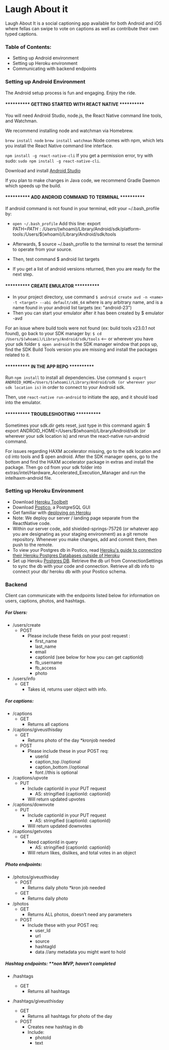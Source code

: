 # Laugh About it
Laugh About It is a social captioning app available for both Android and iOS where fellas can swipe to vote on captions as well as contribute their own typed captions. 

### Table of Contents:
  - Setting up Android environment
  - Setting up Heroku environment
  - Communicating with backend endpoints

### Setting up Android Environment

The Android setup process is fun and engaging. Enjoy the ride.

#### ********** GETTING STARTED WITH REACT NATIVE **********
You will need Android Studio, node.js, the React Native command line tools, and Watchman.

We recommend installing node and watchman via Homebrew.

`brew install node`
`brew install watchman`
Node comes with npm, which lets you install the React Native command line interface.

`npm install -g react-native-cli`
If you get a permission error, try with sudo: `sudo npm install -g react-native-cli`.

Download and install [Android Studio](https://developer.android.com/studio/install.html)

If you plan to make changes in Java code, we recommend Gradle Daemon which speeds up the build.

#### ********** ADD ANDROID COMMAND TO TERMINAL **********

If android command is not found in your terminal, edit your ~/.bash_profile by: 
- `open ~/.bash_profile`
Add this line: export PATH=${PATH}:/Users/$(whoami)/Library/Android/sdk/platform-tools:/Users/$(whoami)/Library/Android/sdk/tools

- Afterwards, $ source ~/.bash_profile to the terminal to reset the terminal to operate from your source.
- Then, test command $ android list targets
- If you get a list of android versions returned, then you are ready for the next step.

#### ********** CREATE EMULATOR **********

- In your project directory, use command `$ android create avd -n <name> -t <target> --abi default/x86_64`
where <name> is any arbitrary name, and <target> is a name found in your android list targets (ex: "android-23")
- Then you can start your emulator after it has been created by
$ emulator -avd <name>

For an issue where build tools were not found (ex: build tools v23.0.1 not found), go back to your SDK manager by:
`$ cd /Users/$(whoami)/Library/Android/sdk/tools` <-- or wherever you have your sdk folder
`$ open android`
In the SDK manager window that pops up, find the SDK Build Tools version you are missing and install the packages related to it.

#### ********** IN THE APP REPO **********

Run `npm install` to install all dependencies. 
Use command `$ export ANDROID_HOME=/Users/$(whoami)/Library/Android/sdk
(or wherever your sdk location is)` in order to connect to your Android sdk.

Then, use `react-native run-android` to initiate the app, and it should load into 
the emulator.


#### ********** TROUBLESHOOTING **********

Sometimes your sdk.dir gets reset, just type in this command again: $ export ANDROID_HOME=/Users/$(whoami)/Library/Android/sdk
(or wherever your sdk location is) and rerun the react-native run-android command.

For issues regarding HAXM accelerator missing, go to the sdk location and cd into tools and $ open android. After the SDK manager opens, go to the bottom and find the HAXM accelerator package in extras and install the package. Then go cd from your sdk folder into extras/intel/Hardware_Accelerated_Execution_Manager and run the intelhaxm-android file.



### Setting up Heroku Environment
- Download [Heroku Toolbelt](https://toolbelt.heroku.com/)
- Download [Postico](https://eggerapps.at/postico/), a PostgreSQL GUI
- Get familiar with [deploying on Heroku](https://devcenter.heroku.com/articles/git)
- Note: We deploy our server / landing page separate from the ReactNative code.
- Within our server code, add shielded-springs-75726 (or whatever app you are designating as your staging environment) as a git remote repository. Whenever you make changes, add and commit them, then push to the remote. 
- To view your Postgres db in Postico, read [Heroku's guide to connecting their Heroku Postgres Databases outside of Heroku](https://devcenter.heroku.com/articles/connecting-to-heroku-postgres-databases-from-outside-of-heroku)
- Set up Heroku [Postgres DB](https://postgres.heroku.com/). Retrieve the db url from ConnectionSettings to sync the db with your code and connection. Retrieve all db info to connect your db/ heroku db with your Postico schema.

### Backend
Client can communicate with the endpoints listed below for information on users, captions, photos, and hashtags.

##### For Users:
- /users/create
  - POST  
    - Please include these fields on your post request :
        - first_name
        - last_name
        - email
        - captionId (see below for how you can get captionId)
        - fb_username
        - fb_access
        - photo
- /users/info
    - GET
        - Takes id, returns user object with info. 


##### For captions: 

- /captions
  - GET
    - Returns all captions
- /captions/giveusthisday
  - GET
    - Returns photo of the day *kronjob needed
  - POST
    - Please include these in your POST req:
      - userId
      - caption_top //optional
      - caption_bottom //optional
      - font //this is optional
- /captions/upvote
  - PUT
    - Include captionId in your PUT request
      - AS: stringified {captionId: captionId}
    - Will return updated upvotes
- /captions/downvote
  - PUT
    - Include captionId in your PUT request
      - AS: stringified {captionId: captionId}
    - Will return updated downvotes
- /captions/getvotes
  - GET
    - Need captionId in query
      - AS: stringified {captionId: captionId}
    - Will return likes, dislikes, and total votes in an object


##### Photo endpoints:

- /photos/giveusthisday
    - POST
        - Returns daily photo *kron job needed
    - GET
        - Returns daily photo
- /photos
    - GET
        - Returns ALL photos, doesn’t need any parameters
    - POST
        - Include these with your POST req:
            - user_Id
            - url
            - source
            - hashtagId
            - data //any metadata you might want to hold

##### Hashtag endpoints: **non MVP, haven’t completed

- /hashtags
    - GET
        - Returns all hashtags

- /hashtags/giveusthisday
    - GET
        - Returns all hashtags for photo of the day
    - POST
        - Creates new hashtag in db
        - Include:
            - photoId
            - text
